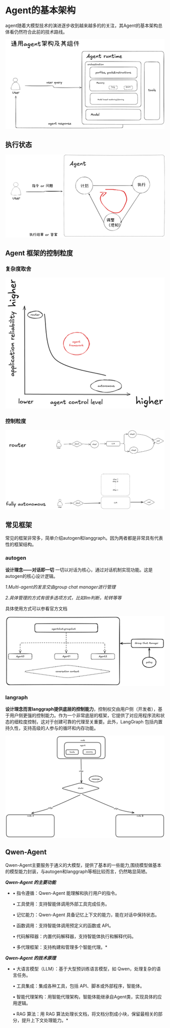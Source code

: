 # Agent的基本架构

agent随着大模型技术的演进逐步收到越来越多的的关注，其Agent的基本架构总体看仍然符合此前的技术路线。

![agent基本架构](https://github.com/xiangyuliu/material_arrangement/blob/main/sources/image/agent%E9%80%9A%E7%94%A8%E6%9E%B6%E6%9E%84%E5%8F%8A%E5%85%B6%E7%BB%84%E4%BB%B6-2025-01-14-1041.png)

## 执行状态


![执行状态](https://github.com/xiangyuliu/material_arrangement/blob/main/sources/image/%E5%91%A8%E6%9C%9F%E6%89%A7%E8%A1%8C%E7%A4%BA%E6%84%8F%E5%9B%BE-2025-01-14-1041.png)


## Agent 框架的控制粒度
### 复杂度取舍
![复杂度平衡](https://github.com/xiangyuliu/material_arrangement/blob/main/sources/image/%E5%A4%8D%E6%9D%82%E5%BA%A6-2025-01-14-1041.png)



### 控制粒度
![控制粒度](https://github.com/xiangyuliu/material_arrangement/blob/main/sources/image/%E4%B8%8D%E5%90%8C%E6%8E%A7%E5%88%B6%E7%A8%8B%E5%BA%A6-2025-01-14-1041.png)


## 常见框架
常见的框架非常多，简单介绍autogen和langgraph。因为两者都是非常具有代表性的框架结构。

### autogen
**设计理念——对话即一切** 一切以对话为核心，通过对话机制实现功能。这是autogen的核心设计逻辑。

*1.Multi-agent的发言交由group chat manager进行管理*

*2.具体管理的方式有很多选项方式，比如llm判断，轮转等等*

具体使用方式可以参看官方文档


![基本角色](https://github.com/xiangyuliu/material_arrangement/blob/main/sources/image/autogen%E5%9F%BA%E6%9C%AC%E8%A7%92%E8%89%B2-2025-01-14-1041.png)


### langraph
**设计理念而言langgraph提供底层的控制能力**，控制权交由用户侧（开发者），基于用户侧更强的控制能力。作为一个非常底层的框架，它提供了对应用程序流和状态的细粒度控制，这对于创建可靠的代理至关重要。此外，LangGraph 包括内置持久性，支持高级的人参与的循环和内存功能。

![langgraph基本构成](https://github.com/xiangyuliu/material_arrangement/blob/main/sources/image/%E6%9E%84%E6%88%90graph.png)



##  Qwen-Agent
Qwen-Agent主要服务于通义的大模型，提供了基本的一些能力,围绕模型做基本的模型能力封装，与autogen和langgraph等相比较而言，仍然略显简陋。

***Qwen-Agent 的主要功能***


*	•	指令遵循：Qwen-Agent 能理解和执行用户的指令。


	•	工具使用：支持智能体调用外部工具完成任务。


	•	记忆能力：Qwen-Agent 具备记忆上下文的能力，能在对话中保持状态。


	•	函数调用：支持智能体调用预定义的函数或 API。


	•	代码解释器：内置代码解释器，支持智能体执行和解释代码。


	•	多代理框架：支持构建和管理多个智能代理。*


***Qwen-Agent 的技术原理***

*	•	大语言模型（LLM）：基于大型预训练语言模型，如 Qwen，处理复杂的语言任务。


	•	工具集成：集成各种工具，包括 API、脚本或外部程序，智能体。


	•	智能代理架构：用智能代理架构，智能体能继承自Agent类，实现具体的应用逻辑。


	•	RAG 算法：用 RAG 算法处理长文档，将文档分割成小块，保留最相关的部分，提升上下文处理能力。*






